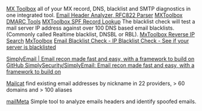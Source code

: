 
[MX Toolbox](https://mxtoolbox.com/SuperTool.aspx)
all of your MX record, DNS, blacklist and SMTP diagnostics in one integrated tool.
[Email Header Analyzer, RFC822 Parser](https://mxtoolbox.com/emailheaders.aspx)
[MXToolbox DMARC Tools](https://mxtoolbox.com/dmarc.aspx)
[MXToolbox SPF Record Lookup](https://mxtoolbox.com/spf.aspx)
The blacklist check will test a mail server IP address against over 100 DNS based email blacklists. (Commonly called Realtime blacklist, DNSBL or RBL).
[MxToolbox Reverse IP Search](https://mxtoolbox.com/ReverseLookup.aspx)
[MxToolbox](https://mxtoolbox.com/DNSLookup.aspx)
[Email Blacklist Check - IP Blacklist Check - See if your server is blacklisted](https://mxtoolbox.com/blacklists.aspx)

[SimplyEmail | Email recon made fast and easy, with a framework to build on](https://simplysecurity.github.io/SimplyEmail)
[GitHub SimplySecurity/SimplyEmail: Email recon made fast and easy, with a framework to build on](https://github.com/SimplySecurity/SimplyEmail)

[Mailcat](https://github.com/sharsil/mailcat)
find existing email addresses by nickname in 22 providers, > 60 domains and > 100 aliases

[mailMeta](https://github.com/gr33nm0nk2802/mailMeta)
Simple tool to analyze emails headers and identify spoofed emails.
